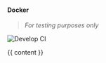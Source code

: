 #### Docker
>
> _For testing purposes only_
>

![Develop CI](https://github.com/wryyyyyyyy/docker/workflows/Develop%20CI/badge.svg)

{{ content }}
